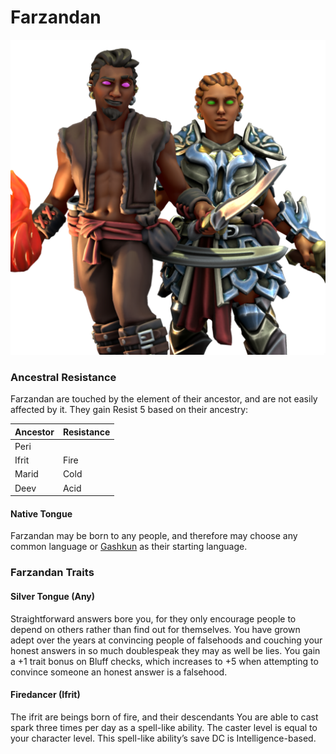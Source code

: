 # Farzandan
![Farzandan](../images/farzandan.png)


### Ancestral Resistance
Farzandan are touched by the element of their ancestor, and are not easily affected by it. They gain Resist 5 based on their ancestry:

| Ancestor | Resistance |
| -------- | ---------- |
| Peri     |            |
| Ifrit    | Fire       |
| Marid    | Cold       |
| Deev     | Acid       |

#### Native Tongue
Farzandan may be born to any people, and therefore may choose any common language or [Gashkun](/languages_of_mishaqqa.md#gashkun) as their starting language.


### Farzandan Traits

#### Silver Tongue (Any)
Straightforward answers bore you, for they only encourage people to depend on others rather than find out for themselves. You have grown adept over the years at convincing people of falsehoods and couching your honest answers in so much doublespeak they may as well be lies. You gain a +1 trait bonus on Bluff checks, which increases to +5 when attempting to convince someone an honest answer is a falsehood.

#### Firedancer (Ifrit)
The ifrit are beings born of fire, and their descendants  You are able to cast spark three times per day as a spell-like ability. The caster level is equal to your character level. This spell-like ability’s save DC is Intelligence-based.